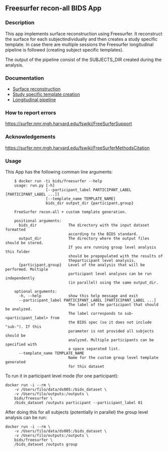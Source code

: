 ## Freesurfer recon-all BIDS App
### Description
This app implements surface reconstruction using Freesurfer. It reconstruct the surface for each subjectindividually and then
creates a study specific template. In case there are multiple sessions the Freesurfer longitudinal pipeline is followed (creating subject specific templates).

The output of the pipeline consist of the SUBJECTS_DIR created during the analysis.

### Documentation
 - [Surface reconstruction](https://surfer.nmr.mgh.harvard.edu/fswiki/recon-all)
 - [Study specific template creation](https://surfer.nmr.mgh.harvard.edu/fswiki/SurfaceRegAndTemplates#CreatingaregistrationtemplateinitializedwithFreeSurfertemplate.28DG.29)
 - [Longitudinal pipeline](https://surfer.nmr.mgh.harvard.edu/fswiki/LongitudinalProcessing)

### How to report errors
https://surfer.nmr.mgh.harvard.edu/fswiki/FreeSurferSupport

### Acknowledgements
https://surfer.nmr.mgh.harvard.edu/fswiki/FreeSurferMethodsCitation

### Usage
This App has the following comman line arguments:

		$ docker run -ti bids/freesurfer --help
		usage: run.py [-h]
		              [--participant_label PARTICIPANT_LABEL [PARTICIPANT_LABEL ...]]
		              [--template_name TEMPLATE_NAME]
		              bids_dir output_dir {participant,group}

		FreeSurfer recon-all + custom template generation.

		positional arguments:
		  bids_dir              The directory with the input dataset formatted
		                        according to the BIDS standard.
		  output_dir            The directory where the output files should be stored.
		                        If you are running group level analysis this folder
		                        should be prepopulated with the results of
		                        theparticipant level analysis.
		  {participant,group}   Level of the analysis that will be performed. Multiple
		                        participant level analyses can be run independently
		                        (in parallel) using the same output_dir.

		optional arguments:
		  -h, --help            show this help message and exit
		  --participant_label PARTICIPANT_LABEL [PARTICIPANT_LABEL ...]
		                        The label of the participant that should be analyzed.
		                        The label corresponds to sub-<participant_label> from
		                        the BIDS spec (so it does not include "sub-"). If this
		                        parameter is not provided all subjects should be
		                        analyzed. Multiple participants can be specified with
		                        a space separated list.
		  --template_name TEMPLATE_NAME
		                        Name for the custom group level template generated
		                        for this dataset

To run it in participant level mode (for one participant):

    docker run -i --rm \
		-v /Users/filo/data/ds005:/bids_dataset \
		-v /Users/filo/outputs:/outputs \
		bids/freesurfer \
		/bids_dataset /outputs participant --participant_label 01

After doing this for all subjects (potentially in parallel) the group level analysis
can be run:

    docker run -i --rm \
		-v /Users/filo/data/ds005:/bids_dataset \
		-v /Users/filo/outputs:/outputs \
		bids/freesurfer \
		/bids_dataset /outputs group
